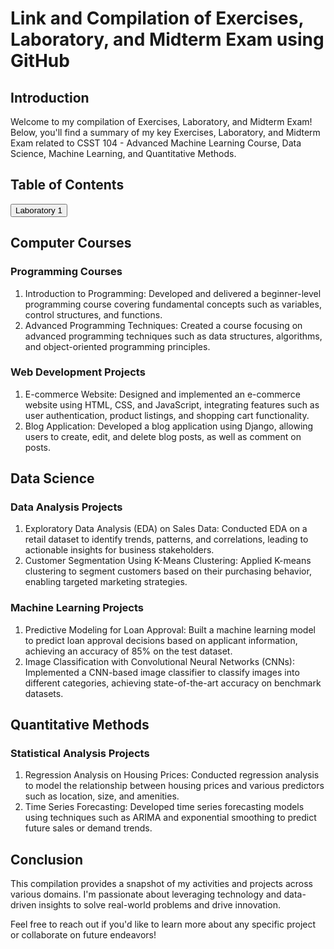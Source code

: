 <!DOCTYPE html>
<html>
<head>
    <title>Exercises, Laboratory, and Midterm Compilation</title>
</head>
<body>

<h1>Link and Compilation of Exercises, Laboratory, and Midterm Exam using GitHub</h1>

<h2>Introduction</h2>
<p>Welcome to my compilation of Exercises, Laboratory, and Midterm Exam! Below, you'll find a summary of my key Exercises, Laboratory, and Midterm Exam related to CSST 104 - Advanced Machine Learning Course, Data Science, Machine Learning, and Quantitative Methods.</p>

<h2>Table of Contents</h2>
<!-- Button Links -->
<button onclick="window.open('https://github.com/LeslyVictoria2/CSST-104---ADVANCED-MACHINE-LEARNING/blob/main/3B_VICTORIA_LAB1.ipynb', '_blank')">Laboratory 1</button>
<h2>Computer Courses</h2>

<h3>Programming Courses</h3>
<ol>
    <li>Introduction to Programming: Developed and delivered a beginner-level programming course covering fundamental concepts such as variables, control structures, and functions.</li>
    <li>Advanced Programming Techniques: Created a course focusing on advanced programming techniques such as data structures, algorithms, and object-oriented programming principles.</li>
</ol>

<h3>Web Development Projects</h3>
<ol>
    <li>E-commerce Website: Designed and implemented an e-commerce website using HTML, CSS, and JavaScript, integrating features such as user authentication, product listings, and shopping cart functionality.</li>
    <li>Blog Application: Developed a blog application using Django, allowing users to create, edit, and delete blog posts, as well as comment on posts.</li>
</ol>

<h2>Data Science</h2>

<h3>Data Analysis Projects</h3>
<ol>
    <li>Exploratory Data Analysis (EDA) on Sales Data: Conducted EDA on a retail dataset to identify trends, patterns, and correlations, leading to actionable insights for business stakeholders.</li>
    <li>Customer Segmentation Using K-Means Clustering: Applied K-means clustering to segment customers based on their purchasing behavior, enabling targeted marketing strategies.</li>
</ol>

<h3>Machine Learning Projects</h3>
<ol>
    <li>Predictive Modeling for Loan Approval: Built a machine learning model to predict loan approval decisions based on applicant information, achieving an accuracy of 85% on the test dataset.</li>
    <li>Image Classification with Convolutional Neural Networks (CNNs): Implemented a CNN-based image classifier to classify images into different categories, achieving state-of-the-art accuracy on benchmark datasets.</li>
</ol>

<h2>Quantitative Methods</h2>

<h3>Statistical Analysis Projects</h3>
<ol>
    <li>Regression Analysis on Housing Prices: Conducted regression analysis to model the relationship between housing prices and various predictors such as location, size, and amenities.</li>
    <li>Time Series Forecasting: Developed time series forecasting models using techniques such as ARIMA and exponential smoothing to predict future sales or demand trends.</li>
</ol>

<h2>Conclusion</h2>
<p>This compilation provides a snapshot of my activities and projects across various domains. I'm passionate about leveraging technology and data-driven insights to solve real-world problems and drive innovation.</p>

<p>Feel free to reach out if you'd like to learn more about any specific project or collaborate on future endeavors!</p>

</body>
</html>
